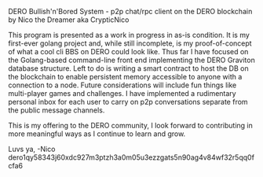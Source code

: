 DERO Bullish'n'Bored System - p2p chat/rpc client on the DERO blockchain by Nico the Dreamer aka CrypticNico

This program is presented as a work in progress in as-is condition. It is my first-ever golang project and, while still incomplete, is my proof-of-concept of what a cool cli BBS on DERO could look like. Thus far I have focused on the Golang-based command-line front end implementing the DERO Graviton database structure. Left to do is writing a smart contract to host the DB on the blockchain to enable persistent memory accessible to anyone with a connection to a node. Future considerations will include fun things like multi-player games and challenges. I have implemented a rudimentary personal inbox for each user to carry on p2p conversations separate from the public message channels.

This is my offering to the DERO community, I look forward to contributing in more meaningful ways as I continue to learn and grow.

Luvs ya,
-Nico
dero1qy58343j60xdc927m3ptzh3a0m05u3ezzgats5n90ag4v84wf32r5qq0fcfa6
